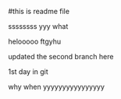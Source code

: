 #this is readme file

ssssssss
yyy
what

helooooo
ftgyhu
  

  updated the second branch here



1st day in git

why
when
yyyyyyyyyyyyyyyy
